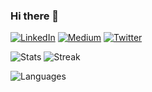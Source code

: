 ### Hi there 👋

<!--
**wswager/wswager** is a ✨ _special_ ✨ repository because its `README.md` (this file) appears on your GitHub profile.

Here are some ideas to get you started:

- 🔭 I’m currently working on ...
- 🌱 I’m currently learning ...
- 👯 I’m looking to collaborate on ...
- 🤔 I’m looking for help with ...
- 💬 Ask me about ...
- 📫 How to reach me: ...
- 😄 Pronouns: ...
- ⚡ Fun fact: ...
-->

[![LinkedIn](https://img.shields.io/badge/LinkedIn-wes_swager-informational?style=social&logo=LinkedIn)](https://www.linkedin.com/in/wes-swager/)
[![Medium](https://img.shields.io/badge/Medium-wswager-informational?style=social&logo=Medium)](https://medium.com/@wswager)
[![Twitter](https://img.shields.io/badge/Twitter-wes_swager_6-informational?style=social&logo=Twitter)](https://twitter.com/wes_swager_6/)

![Stats](https://github-readme-stats.vercel.app/api?username=wswager&show_icons=true&hide_border=true&theme=dark)
![Streak](https://github-readme-streak-stats.herokuapp.com?user=wswager&theme=dark&hide_border=true)

![Languages](https://github-readme-stats.vercel.app/api/top-langs/?username=wswager&layout=compact&theme=dark&hide_border=true)
